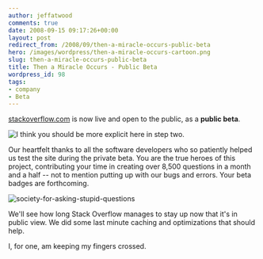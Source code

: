 ```yaml
---
author: jeffatwood
comments: true
date: 2008-09-15 09:17:26+00:00
layout: post
redirect_from: /2008/09/then-a-miracle-occurs-public-beta
hero: /images/wordpress/then-a-miracle-occurs-cartoon.png
slug: then-a-miracle-occurs-public-beta
title: Then a Miracle Occurs - Public Beta
wordpress_id: 98
tags:
- company
- Beta
---
```



[stackoverflow.com](http://stackoverflow.com) is now live and open to the public, as a **public beta**.



![I think you should be more explicit here in step two.](/blog/images/wordpress/then-a-miracle-occurs-cartoon.png)






Our heartfelt thanks to all the software developers who so patiently helped us test the site during the private beta. You are the true heroes of this project, contributing your time in creating over 8,500 questions in a month and a half -- not to mention putting up with our bugs and errors. Your beta badges are forthcoming.



![society-for-asking-stupid-questions](/blog/images/wordpress/stupid.jpg)



We'll see how long Stack Overflow manages to stay up now that it's in public view. We did some last minute caching and optimizations that should help.



I, for one, am keeping my fingers crossed.

